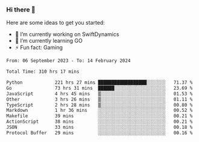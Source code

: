 ### Hi there 👋

Here are some ideas to get you started:

- 🔭 I’m currently working on SwiftDynamics
- 🌱 I’m currently learning GO
-  ⚡ Fun fact: Gaming
  
  <!--
- 👯 I’m looking to collaborate on ...
- 🤔 I’m looking for help with ...
- 💬 Ask me about ...
- 📫 How to reach me: ...
- 😄 Pronouns: ...
-->

<!--START_SECTION:waka-->

```txt
From: 06 September 2023 - To: 14 February 2024

Total Time: 310 hrs 17 mins

Python            221 hrs 27 mins ██████████████████░░░░░░░   71.37 %
Go                73 hrs 31 mins  ██████░░░░░░░░░░░░░░░░░░░   23.69 %
JavaScript        4 hrs 45 mins   ▒░░░░░░░░░░░░░░░░░░░░░░░░   01.53 %
Other             3 hrs 26 mins   ▒░░░░░░░░░░░░░░░░░░░░░░░░   01.11 %
TypeScript        2 hrs 28 mins   ▒░░░░░░░░░░░░░░░░░░░░░░░░   00.80 %
Markdown          1 hr 36 mins    ░░░░░░░░░░░░░░░░░░░░░░░░░   00.52 %
Makefile          39 mins         ░░░░░░░░░░░░░░░░░░░░░░░░░   00.21 %
ActionScript      38 mins         ░░░░░░░░░░░░░░░░░░░░░░░░░   00.21 %
JSON              33 mins         ░░░░░░░░░░░░░░░░░░░░░░░░░   00.18 %
Protocol Buffer   29 mins         ░░░░░░░░░░░░░░░░░░░░░░░░░   00.16 %
```

<!--END_SECTION:waka-->

